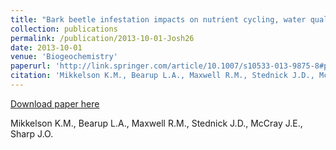 ```yaml
---
title: "Bark beetle infestation impacts on nutrient cycling, water quality and interdependent hydrological effects"
collection: publications
permalink: /publication/2013-10-01-Josh26
date: 2013-10-01
venue: 'Biogeochemistry'
paperurl: 'http://link.springer.com/article/10.1007/s10533-013-9875-8#page-1'
citation: 'Mikkelson K.M., Bearup L.A., Maxwell R.M., Stednick J.D., McCray J.E., Sharp J.O.'
---
```


<a href='http://link.springer.com/article/10.1007/s10533-013-9875-8#page-1'>Download paper here</a>

 Mikkelson K.M., Bearup L.A., Maxwell R.M., Stednick J.D., McCray J.E., Sharp J.O.
